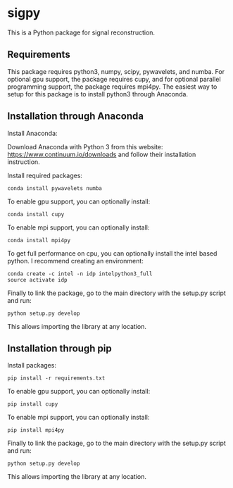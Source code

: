 sigpy
=====
This is a Python package for signal reconstruction.

Requirements
------------
This package requires python3, numpy, scipy, pywavelets, and numba. For optional gpu support, the package requires cupy, and for optional parallel programming support, the package requires mpi4py.
The easiest way to setup for this package is to install python3 through Anaconda.

Installation through Anaconda
-----------------------------

Install Anaconda:

Download Anaconda with Python 3 from this website: https://www.continuum.io/downloads
and follow their installation instruction.

Install required packages:

	conda install pywavelets numba

To enable gpu support, you can optionally install:

	conda install cupy
	
To enable mpi support, you can optionally install:

	conda install mpi4py
	
To get full performance on cpu, you can optionally install the intel based python. I recommend creating an environment:

	conda create -c intel -n idp intelpython3_full
	source activate idp

Finally to link the package, go to the main directory with the setup.py script and run:

    python setup.py develop

This allows importing the library at any location.

Installation through pip
------------------------

Install packages:

	pip install -r requirements.txt
	
To enable gpu support, you can optionally install:

	pip install cupy
	
To enable mpi support, you can optionally install:

	pip install mpi4py
	
Finally to link the package, go to the main directory with the setup.py script and run:

    python setup.py develop

This allows importing the library at any location.
